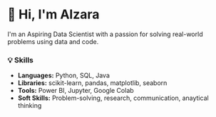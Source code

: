 
<!--
**AlzaraSheikh/AlzaraSheikh** is a ✨ _special_ ✨ repository because its `README.md` (this file) appears on your GitHub profile.

Here are some ideas to get you started:

- 🔭 I’m currently working on ...
- 🌱 I’m currently learning ...
- 👯 I’m looking to collaborate on ...
- 🤔 I’m looking for help with ...
- 💬 Ask me about ...
- 📫 How to reach me: ...
- 😄 Pronouns: ...
- ⚡ Fun fact: ...
-->
# 👋 Hi, I'm Alzara

I'm an Aspiring Data Scientist with a passion for solving real-world problems using data and code.

### 💡 Skills
- **Languages:** Python, SQL, Java
- **Libraries:** scikit-learn, pandas, matplotlib, seaborn
- **Tools:** Power BI, Jupyter, Google Colab
- **Soft Skills:** Problem-solving, research, communication, anaytical thinking
